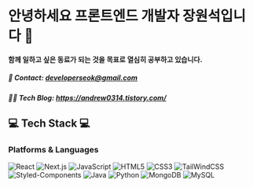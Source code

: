 # 안녕하세요 프론트엔드 개발자 장원석입니다 👋

#### 함께 일하고 싶은 동료가 되는 것을 목표로 열심히 공부하고 있습니다.

##### 📧 Contact: developerseok@gmail.com
##### 👨‍💻 Tech Blog: https://andrew0314.tistory.com/

## 💻 Tech Stack 💻
### Platforms & Languages

![React](https://img.shields.io/badge/React-black?style=flat&logo=React&logoColor=blue)
![Next.js](https://img.shields.io/badge/Next.js-black?style=flat&logo=Next.js&logoColor=white)
![JavaScript](https://img.shields.io/badge/JavaScript-yellow?style=flat&logo=JavaScript&logoColor=white)
![HTML5](https://img.shields.io/badge/HTML5-red?style=flat&logo=HTML5&logoColor=white)
![CSS3](https://img.shields.io/badge/CSS3-blue?style=flat&logo=CSS3&logoColor=white)
![TailWindCSS](https://img.shields.io/badge/TailwindCSS-blue?style=flat&logo=CSS3&logoColor=white)
![Styled-Components](https://img.shields.io/badge/Styled--Components-pink?style=flat&logo=styled-components&logoColor=white)
![Java](https://img.shields.io/badge/Java-green?style=flat&logo=Java&logoColor=white)
![Python](https://img.shields.io/badge/Python-blue?style=flat&logo=Python&logoColor=white)
![MongoDB](https://img.shields.io/badge/MongoDB-green?style=flat&logo=MongoDB&logoColor=white)
![MySQL](https://img.shields.io/badge/MySQL-blue?style=flat&logo=MySQL&logoColor=white)


<!--
**Wonchang0314/Wonchang0314** is a ✨ _special_ ✨ repository because its `README.md` (this file) appears on your GitHub profile.

Here are some ideas to get you started:

- 🔭 I’m currently working on ...
- 🌱 I’m currently learning ...
- 👯 I’m looking to collaborate on ...
- 🤔 I’m looking for help with ...
- 💬 Ask me about ...
- 📫 How to reach me: ...
- 😄 Pronouns: ...
- ⚡ Fun fact: ...
-->
